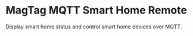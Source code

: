 # MagTag MQTT Smart Home Remote

Display smart home status and control smart home devices over MQTT.

